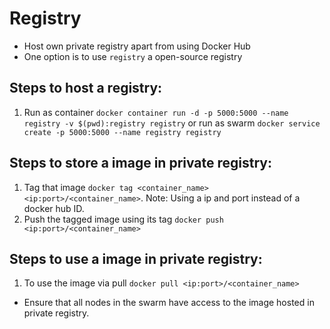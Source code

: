 # Registry
* Host own private registry apart from using Docker Hub
* One option is to use `registry` a open-source registry

## Steps to host a registry:
1) Run as container `docker container run -d -p 5000:5000 --name registry -v $(pwd):registry registry` or run as swarm `docker service create -p 5000:5000 --name registry registry`

## Steps to store a image in private registry:
1) Tag that image `docker tag <container_name> <ip:port>/<container_name>`. Note: Using a ip and port instead of a docker hub ID.
1) Push the tagged image using its tag `docker push <ip:port>/<container_name>`

## Steps to use a image in private registry:
1) To use the image via pull `docker pull <ip:port>/<container_name>`
* Ensure that all nodes in the swarm have access to the image hosted in private registry.
